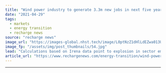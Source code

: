 ```yaml
---
title: "Wind power industry to generate 3.3m new jobs in next five years -  GWEC"
date: "2021-04-29"
tags: 
  - markets
  - energy transition
  - recharge news
source: "recharge news"
image_url: "https://images-global.nhst.tech/image/L0ptNzZ1dHlLdEZwa013UGJYeHBXaWRQekFzREtQZVEwOGhIaWR1Vk5Gcz0=/nhst/binary/2de3d83de65ce7fdad6ca0f023f5f777"
image_fp: "/assets/img/post_thumbnails/54.jpg"
lead: "Calculations based on Irena data point to explosion in sector employment headcount as energy transition ramps up globally"
article_url: "https://www.rechargenews.com/energy-transition/wind-power-industry-to-generate-3-3m-new-jobs-in-next-five-years-gwec/2-1-1002658"
---
```


---
